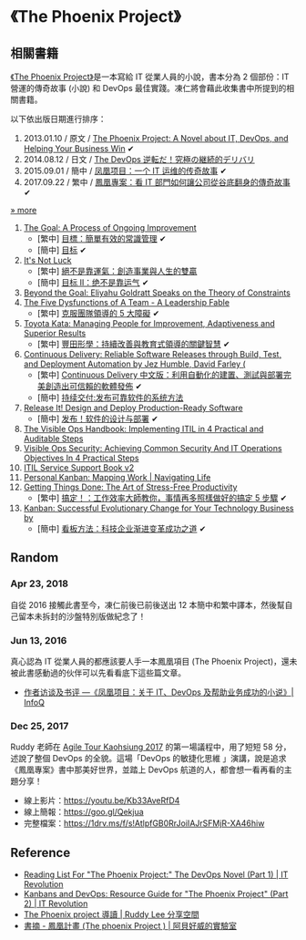 # 《The Phoenix Project》

## 相關書籍

[《The Phoenix Project》](https://en.wikipedia.org/wiki/The_Phoenix_Project_(novel))是一本寫給 IT 從業人員的小說，書本分為 2 個部份：IT 營運的傳奇故事 (小說) 和 DevOps 最佳實踐。凍仁將會藉此收集書中所提到的相關書籍。

以下依出版日期進行排序：

1. 2013.01.10 / 原文 / [The Phoenix Project: A Novel about IT, DevOps, and Helping Your Business Win](https://www.amazon.com/Phoenix-Project-DevOps-Helping-Business/dp/0988262592/) ✔
1. 2014.08.12 / 日文 / [The DevOps 逆転だ！究極の継続的デリバリ](https://www.amazon.co.jp/DevOps-%25E9%2580%2586%25E8%25BB%25A2%25E3%2581%25A0-%25E3%2582%25B8%25E3%2583%25BC%25E3%2583%25B3%25E3%2583%25BB%25E3%2582%25AD%25E3%2583%25A0/dp/4822285359/)
1. 2015.09.01 / 簡中 / [凤凰项目：一个 IT 运维的传奇故事](https://www.tenlong.com.tw/products/9787115403650) ✔
1. 2017.09.22 / 繁中 / [鳳凰專案：看 IT 部門如何讓公司從谷底翻身的傳奇故事](https://www.tenlong.com.tw/products/9789864765867) ✔

[» more](http://www.tenlong.com.tw/items/7115403651?item_id=1013544)

1. [The Goal: A Process of Ongoing Improvement](https://www.amazon.com/Goal-Process-Ongoing-Improvement/dp/0884270610)
    - [繁中] [目標：簡單有效的常識管理](http://www.tenlong.com.tw/items/0002161311) ✔
    - [簡中] [目标](https://www.tenlong.com.tw/products/9787121161483) ✔
1. [It's Not Luck](https://www.amazon.com/Its-Not-Luck-Eliyahu-Goldratt/dp/0884271153)
    - [繁中] [絕不是靠運氣：創造事業與人生的雙贏](http://www.books.com.tw/products/0010588043)
    - [簡中] [目标 Ⅱ：绝不是靠运气](https://www.tenlong.com.tw/products/9787121161476) ✔
1. [Beyond the Goal: Eliyahu Goldratt Speaks on the Theory of Constraints](https://www.amazon.com/Beyond-Goal-Eliyahu-Goldratt-Constraints/dp/1596590238?ie=UTF8&camp=1789&creative=9325&creativeASIN=0884271951&linkCode=as2&tag=itrevpre-20)
1. [The Five Dysfunctions of A Team - A Leadership Fable](https://www.amazon.com/Five-Dysfunctions-Team-Leadership-Fable/dp/0787960756/ref=sr_1_1?s=books&ie=UTF8&qid=1524496448&sr=1-1&keywords=The+Five+Dysfunctions+of+A+Team+-+A+Leadership+Fable)
    - [繁中] [克服團隊領導的 5 大障礙](http://www.books.com.tw/products/0010647956) ✔
1. [Toyota Kata: Managing People for Improvement, Adaptiveness and Superior Results](https://www.amazon.com/Toyota-Kata-Managing-Improvement-Adaptiveness/dp/0071635238/ref=sr_1_1?s=books&ie=UTF8&qid=1524496490&sr=1-1&keywords=Toyota+Kata%3A+Managing+People+for+Improvement%2C+Adaptiveness+and+Superior+Results)
    - [繁中] [豐田形學：持續改善與教育式領導的關鍵智慧](http://www.books.com.tw/products/0010471926) ✔
1. [Continuous Delivery: Reliable Software Releases through Build, Test, and Deployment Automation by Jez Humble, David Farley (](https://www.amazon.com/Continuous-Delivery-Deployment-Automation-Addison-Wesley/dp/0321601912/ref=sr_1_1?s=books&ie=UTF8&qid=1524496565&sr=1-1&keywords=Continuous+Delivery%3A+Reliable+Software+Releases+through+Build%2C+Test%2C+and+Deployment+Automation)
    - [繁中] [Continuous Delivery 中文版：利用自動化的建置、測試與部署完美創造出可信賴的軟體發佈](http://www.tenlong.com.tw/items/986201962X?item_id=999062) ✔
    - [簡中] [持续交付:发布可靠软件的系统方法](https://www.amazon.cn/dp/B005V9BB1M)
1. [Release It! Design and Deploy Production-Ready Software](https://pragprog.com/book/mnee/release-it)
    - [簡中] [发布！软件的设计与部署](https://www.amazon.cn/dp/B0153178XM) ✔
1. [The Visible Ops Handbook: Implementing ITIL in 4 Practical and Auditable Steps](https://www.amazon.com/Visible-Ops-Handbook-Implementing-Practical/dp/0975568612)
1. [Visible Ops Security: Achieving Common Security And IT Operations Objectives In 4 Practical Steps](https://www.amazon.com/Visible-Ops-Security-Operations-Objectives/dp/097556868X/ref=pd_sim_14_1?ie=UTF8&dpID=41FVHzq6CvL&dpSrc=sims&preST=_AC_UL320_SR200%2C320_&psc=1&refRID=NHSWVP8BZC4C6E8SZT84)
1. [ITIL Service Support Book v2](https://www.amazon.com/Service-Support-Infrastructure-Library-Part/dp/0113300158?ie=UTF8&camp=1789&creative=9325&creativeASIN=0884271951&linkCode=as2&tag=itrevpre-20)
1. [Personal Kanban: Mapping Work | Navigating Life](https://www.amazon.com/Personal-Kanban-Mapping-Work-Navigating/dp/1453802266?ie=UTF8&tag=itrev-20)
1. [Getting Things Done: The Art of Stress-Free Productivity](https://www.amazon.com/Getting-Things-Done-Stress-Free-Productivity/dp/0142000280?ie=UTF8&tag=itrev-20)
    - [繁中] [搞定！：工作效率大師教你，事情再多照樣做好的搞定 5 步驟](http://www.books.com.tw/products/0010731198) ✔
1. [Kanban: Successful Evolutionary Change for Your Technology Business by ](https://www.amazon.com/Kanban-Successful-Evolutionary-Technology-Business/dp/0984521402?ie=UTF8&tag=itrev-20)
    - [簡中] [看板方法：科技企业渐进变革成功之道](https://www.tenlong.com.tw/products/9787560994048) ✔


## Random

### Apr 23, 2018

自從 2016 接觸此書至今，凍仁前後已前後送出 12 本簡中和繁中譯本，然後幫自己留本未拆封的沙盤特別版做紀念了！

### Jun 13, 2016

真心認為 IT 從業人員的都應該要人手一本鳳凰項目 (The Phoenix Project)，還未被此書感動過的伙伴可以先看看底下這些篇文章。
- [作者访谈及书评 —《凤凰项目：关于 IT、DevOps 及帮助业务成功的小说》| InfoQ](http://www.infoq.com/cn/articles/phoenix-project-book-review)

### Dec 25, 2017

Ruddy 老師在 [Agile Tour Kaohsiung 2017](https://www.accupass.com/event/1709111042501613360068) 的第一場議程中，用了短短 58 分，述說了整個 DevOps 的全貌。這場「DevOps 的敏捷化思維 」演講，說是追求《鳳凰專案》書中那美好世界，並踏上 DevOps 航道的人，都會想一看再看的主題分享！

* 線上影片：https://youtu.be/Kb33AveRfD4
* 線上簡報：https://goo.gl/Qekjua
* 完整檔案：https://1drv.ms/f/s!AtlpfGB0RrJoiIAJrSFMjR-XA46hiw


## Reference

- [Reading List For "The Phoenix Project:" The DevOps Novel (Part 1) | IT Revolution](http://itrevolution.com/learn-more-about-concepts-in-phoenix-project/)
- [Kanbans and DevOps: Resource Guide for "The Phoenix Project" (Part 2) | IT Revolution](http://itrevolution.com/resource-guide-for-the-phoenix-project-kanbans-part-2/)
- [The Phoenix project 導讀 | Ruddy Lee 分享空間](https://ruddyblog.wordpress.com/2016/01/26/the-phoenix-project-%E5%B0%8E%E8%AE%80/)
- [書摘 - 鳳凰計畫 (The phoenix Project ) | 阿貝好威的實驗室](http://lab.howie.tw/2016/02/phoenix-project.html)
